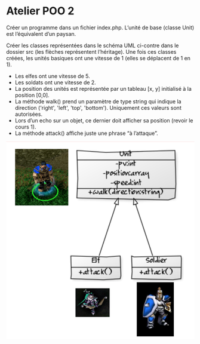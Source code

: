 # Atelier POO 2

Créer un programme dans un fichier index.php. 
L’unité de base (classe Unit) est l’équivalent d’un paysan.

Créer les classes représentées dans le schéma UML ci-contre dans le dossier src (les flèches représentent l’héritage).
Une fois ces classes créées, les unités basiques ont une vitesse de 1 (elles se déplacent de 1 en 1).

* Les elfes ont une vitesse de 5.
* Les soldats ont une vitesse de 2.
* La position des unités est représentée par un tableau [x, y] initialisé à la position [0,0].
* La méthode walk() prend un paramètre de type string qui indique la direction ('right', 'left', 'top', 'bottom'). Uniquement ces valeurs sont autorisées.
* Lors d’un echo sur un objet, ce dernier doit afficher sa position (revoir le cours 1).
* La méthode attack() affiche juste une phrase “à l’attaque”.

![picture](atelierpoo2.png)

